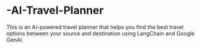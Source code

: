 # -AI-Travel-Planner
This is an AI-powered travel planner that helps you find the best travel options between your source and destination using LangChain and Google GenAI.
